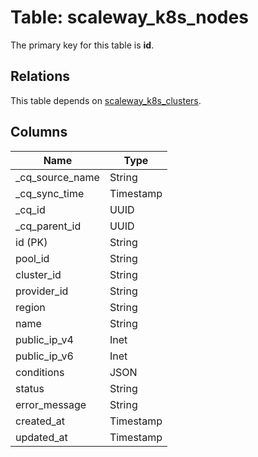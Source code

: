 # Table: scaleway_k8s_nodes

The primary key for this table is **id**.

## Relations

This table depends on [scaleway_k8s_clusters](scaleway_k8s_clusters.md).

## Columns

| Name          | Type          |
| ------------- | ------------- |
|_cq_source_name|String|
|_cq_sync_time|Timestamp|
|_cq_id|UUID|
|_cq_parent_id|UUID|
|id (PK)|String|
|pool_id|String|
|cluster_id|String|
|provider_id|String|
|region|String|
|name|String|
|public_ip_v4|Inet|
|public_ip_v6|Inet|
|conditions|JSON|
|status|String|
|error_message|String|
|created_at|Timestamp|
|updated_at|Timestamp|